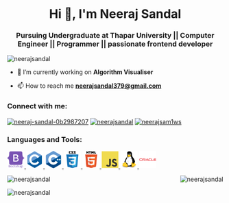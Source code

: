 <h1 align="center">Hi 👋, I'm Neeraj Sandal</h1>
<h3 align="center">Pursuing Undergraduate at Thapar University || Computer Engineer || Programmer ||  passionate frontend developer </h3>

<p align="left"> <img src="https://t4.ftcdn.net/jpg/03/13/40/45/360_F_313404541_e9YZ3pht6oEEkMXuhxTboqXA2B2ShNnC.jpg" alt="neerajsandal" /> </p>

- 🔭 I’m currently working on **Algorithm Visualiser**

- 📫 How to reach me **neerajsandal379@gmail.com**

<h3 align="left">Connect with me:</h3>
<p align="left">
<a href="https://linkedin.com/in/neeraj-sandal-0b2987207" target="blank"><img align="center" src="https://raw.githubusercontent.com/rahuldkjain/github-profile-readme-generator/master/src/images/icons/Social/linked-in-alt.svg" alt="neeraj-sandal-0b2987207" height="30" width="40" /></a>
<a href="https://www.leetcode.com/neerajsandal" target="blank"><img align="center" src="https://raw.githubusercontent.com/rahuldkjain/github-profile-readme-generator/master/src/images/icons/Social/leet-code.svg" alt="neerajsandal" height="30" width="40" /></a>
<a href="https://auth.geeksforgeeks.org/user/neerajsam1ws" target="blank"><img align="center" src="https://raw.githubusercontent.com/rahuldkjain/github-profile-readme-generator/master/src/images/icons/Social/geeks-for-geeks.svg" alt="neerajsam1ws" height="30" width="40" /></a>
</p>

<h3 align="left">Languages and Tools:</h3>
<p align="left"> <a href="https://getbootstrap.com" target="_blank" rel="noreferrer"> <img src="https://raw.githubusercontent.com/devicons/devicon/master/icons/bootstrap/bootstrap-plain-wordmark.svg" alt="bootstrap" width="40" height="40"/> </a> <a href="https://www.cprogramming.com/" target="_blank" rel="noreferrer"> <img src="https://raw.githubusercontent.com/devicons/devicon/master/icons/c/c-original.svg" alt="c" width="40" height="40"/> </a> <a href="https://www.w3schools.com/cpp/" target="_blank" rel="noreferrer"> <img src="https://raw.githubusercontent.com/devicons/devicon/master/icons/cplusplus/cplusplus-original.svg" alt="cplusplus" width="40" height="40"/> </a> <a href="https://www.w3schools.com/css/" target="_blank" rel="noreferrer"> <img src="https://raw.githubusercontent.com/devicons/devicon/master/icons/css3/css3-original-wordmark.svg" alt="css3" width="40" height="40"/> </a> <a href="https://www.w3.org/html/" target="_blank" rel="noreferrer"> <img src="https://raw.githubusercontent.com/devicons/devicon/master/icons/html5/html5-original-wordmark.svg" alt="html5" width="40" height="40"/> </a> <a href="https://developer.mozilla.org/en-US/docs/Web/JavaScript" target="_blank" rel="noreferrer"> <img src="https://raw.githubusercontent.com/devicons/devicon/master/icons/javascript/javascript-original.svg" alt="javascript" width="40" height="40"/> </a> <a href="https://www.linux.org/" target="_blank" rel="noreferrer"> <img src="https://raw.githubusercontent.com/devicons/devicon/master/icons/linux/linux-original.svg" alt="linux" width="40" height="40"/> </a> <a href="https://www.oracle.com/" target="_blank" rel="noreferrer"> <img src="https://raw.githubusercontent.com/devicons/devicon/master/icons/oracle/oracle-original.svg" alt="oracle" width="40" height="40"/> </a> </p>

<p><img align="left" src="https://github-readme-streak-stats.herokuapp.com/?user=neerajsandal&" alt="neerajsandal" /></p>
<p>&nbsp;<img align="right" src="https://github-readme-stats.vercel.app/api?username=neerajsandal&show_icons=true&locale=en" alt="neerajsandal" /></p>
<p><img align="left" src="https://github-readme-stats.vercel.app/api/top-langs?username=neerajsandal&show_icons=true&locale=en&layout=compact" alt="neerajsandal" /></p>

